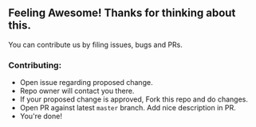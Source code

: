 ## Feeling Awesome! Thanks for thinking about this.

You can contribute us by filing issues, bugs and PRs.

### Contributing:
- Open issue regarding proposed change.
- Repo owner will contact you there.
- If your proposed change is approved, Fork this repo and do changes.
- Open PR against latest `master` branch. Add nice description in PR.
- You're done!
